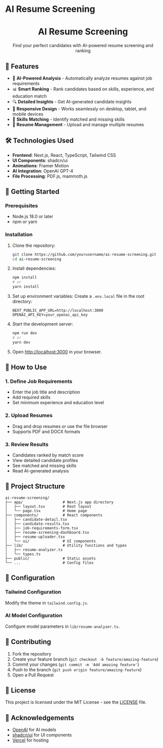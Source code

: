 # AI Resume Screening

<div align="center">
  
  <h1>AI Resume Screening</h1>
  <p>Find your perfect candidates with AI-powered resume screening and ranking</p>
  
 
</div>

## 🚀 Features

- 🤖 **AI-Powered Analysis** - Automatically analyze resumes against job requirements
- 📊 **Smart Ranking** - Rank candidates based on skills, experience, and education match
- 🔍 **Detailed Insights** - Get AI-generated candidate insights
- 📱 **Responsive Design** - Works seamlessly on desktop, tablet, and mobile devices
- 🎯 **Skills Matching** - Identify matched and missing skills
- 📄 **Resume Management** - Upload and manage multiple resumes

<div align="center">
 
</div>

## 🛠️ Technologies Used

- **Frontend**: Next.js, React, TypeScript, Tailwind CSS
- **UI Components**: shadcn/ui
- **Animations**: Framer Motion
- **AI Integration**: OpenAI GPT-4
- **File Processing**: PDF.js, mammoth.js

## 🚀 Getting Started

### Prerequisites

- Node.js 18.0 or later
- npm or yarn

### Installation

1. Clone the repository:
   ```bash
   git clone https://github.com/yourusername/ai-resume-screening.git
   cd ai-resume-screening
   ```
2. Install dependencies:
   ```bash
   npm install
   # or
   yarn install
   ```
3. Set up environment variables:
   Create a `.env.local` file in the root directory:
   ```env
   NEXT_PUBLIC_APP_URL=http://localhost:3000
   OPENAI_API_KEY=your_openai_api_key
   ```
4. Start the development server:
   ```bash
   npm run dev
   # or
   yarn dev
   ```
5. Open [http://localhost:3000](http://localhost:3000) in your browser.

## 📖 How to Use

### 1. Define Job Requirements
- Enter the job title and description
- Add required skills
- Set minimum experience and education level

### 2. Upload Resumes
- Drag and drop resumes or use the file browser
- Supports PDF and DOCX formats

### 3. Review Results
- Candidates ranked by match score
- View detailed candidate profiles
- See matched and missing skills
- Read AI-generated analysis

## 📁 Project Structure

```plaintext
ai-resume-screening/
├── app/                  # Next.js app directory
│   ├── layout.tsx        # Root layout
│   └── page.tsx          # Home page
├── components/           # React components
│   ├── candidate-detail.tsx
│   ├── candidate-results.tsx
│   ├── job-requirements-form.tsx
│   ├── resume-screening-dashboard.tsx
│   ├── resume-uploader.tsx
│   └── ui/               # UI components
├── lib/                  # Utility functions and types
│   ├── resume-analyzer.ts
│   └── types.ts
├── public/               # Static assets
└── ...                   # Config files
```

## 🔧 Configuration

### Tailwind Configuration
Modify the theme in `tailwind.config.js`.

### AI Model Configuration
Configure model parameters in `lib/resume-analyzer.ts`.

## 🤝 Contributing

1. Fork the repository
2. Create your feature branch (`git checkout -b feature/amazing-feature`)
3. Commit your changes (`git commit -m 'Add amazing feature'`)
4. Push to the branch (`git push origin feature/amazing-feature`)
5. Open a Pull Request

## 📝 License

This project is licensed under the MIT License - see the [LICENSE](LICENSE) file.

## 🙏 Acknowledgements

- [OpenAI](https://openai.com/) for AI models
- [shadcn/ui](https://ui.shadcn.com/) for UI components
- [Vercel](https://vercel.com/) for hosting

